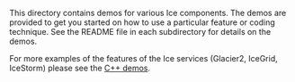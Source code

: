 This directory contains demos for various Ice components. The demos are provided to get you started on how to use a particular feature or coding technique. See the README file in each subdirectory for details on the demos.

For more examples of the features of the Ice services (Glacier2, IceGrid, IceStorm) please see the [C++ demos](../cpp).
